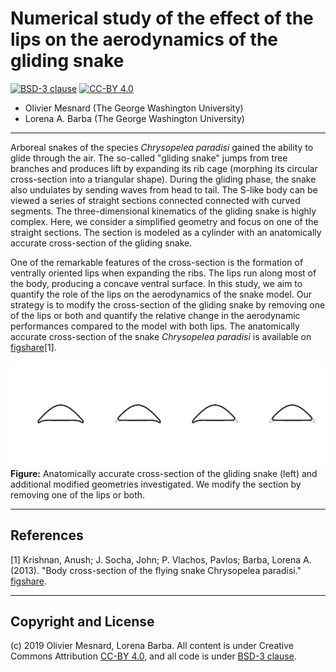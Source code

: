 # Numerical study of the effect of the lips on the aerodynamics of the gliding snake

[![BSD-3 clause](https://img.shields.io/badge/License-BSD%203--Clause-blue.svg)](https://opensource.org/licenses/BSD-3-Clause)
[![CC-BY 4.0](https://img.shields.io/badge/License-CC%20BY%204.0-lightgrey.svg)](https://creativecommons.org/licenses/by/4.0)

* Olivier Mesnard (The George Washington University)
* Lorena A. Barba (The George Washington University)

---

Arboreal snakes of the species *Chrysopelea paradisi* gained the ability to glide through the air.
The so-called "gliding snake" jumps from tree branches and produces lift by expanding its rib cage (morphing its circular cross-section into a triangular shape).
During the gliding phase, the snake also undulates by sending waves from head to tail.
The S-like body can be viewed a series of straight sections connected connected with curved segments.
The three-dimensional kinematics of the gliding snake is highly complex.
Here, we consider a simplified geometry and focus on one of the straight sections.
The section is modeled as a cylinder with an anatomically accurate cross-section of the gliding snake.

One of the remarkable features of the cross-section is the formation of ventrally oriented lips when expanding the ribs.
The lips run along most of the body, producing a concave ventral surface.
In this study, we aim to quantify the role of the lips on the aerodynamics of the snake model.
Our strategy is to modify the cross-section of the gliding snake by removing one of the lips or both and quantify the relative change in the aerodynamic performances compared to the model with both lips.
The anatomically accurate cross-section of the snake *Chrysopelea paradisi* is available on [figshare](https://doi.org/10.6084/m9.figshare.705877.v1)[1].

![snake_geometries](./figures/snake_geometries.png)
**Figure:** Anatomically accurate cross-section of the gliding snake (left) and additional modified geometries investigated. We modify the section by removing one of the lips or both.

---

## References

[1] Krishnan, Anush; J. Socha, John; P. Vlachos, Pavlos; Barba, Lorena A. (2013). "Body cross-section of the flying snake Chrysopelea paradisi." [figshare](https://doi.org/10.6084/m9.figshare.705877.v1).

---

## Copyright and License

(c) 2019 Olivier Mesnard, Lorena Barba.
All content is under Creative Commons Attribution [CC-BY 4.0](https://creativecommons.org/licenses/by/4.0/legalcode.txt), and all code is under [BSD-3 clause](https://github.com/barbagroup/snake-lips/blob/master/LICENSE).
